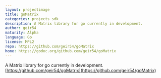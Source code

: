 ```yaml
---
layout: projectimage
title: goMatrix
categories: projects sdk
description: A Matrix library for go currently in development.
author: geir54
maturity: Alpha
language: Go
license: MPL2
repo: https://github.com/geir54/goMatrix
home: https://godoc.org/github.com/geir54/goMatrix
---
```


A Matrix library for go currently in development. [https://github.com/geir54/goMatrix](https://github.com/geir54/goMatrix)
